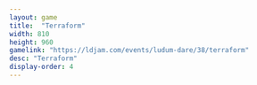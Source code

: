 ```yaml
---
layout: game
title:  "Terraform"
width: 810
height: 960
gamelink: "https://ldjam.com/events/ludum-dare/38/terraform"
desc: "Terraform"
display-order: 4
---
```

